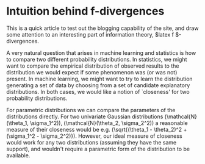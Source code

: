 Intuition behind f-divergences
============
This is a quick article to test out the blogging capability of the
site, and draw some attention to an interesting part of information theory,
$latex f $-divergences. 

A very natural question that arises in machine learning and statistics is how to compare two
different probability distributions. In statistics, we might want to compare the empirical
distribution of observed results to the distribution we would expect if some phenomenon was (or was
not) present. In machine learning, we might want to try to learn the distribution generating a set of
data by choosing from a set of candidate explanatory distributions. In both cases, we would like a
notion of `closeness' for two probability distributions. 

For parametric distributions we can compare the parameters of the distributions directly. For two
univariate Gaussian distributions \(\mathcal{N}(\theta_1, \sigma_1^2)\),
\(\mathcal{N}(\theta_2, \sigma_2^2)\) a reasonable measure of their closeness would be e.g.
\(\sqrt{(\theta_1 - \theta_2)^2 + (\sigma_1^2 - \sigma_2^2)}\). However, our ideal measure
of closeness would work for any two distributions (assuming they have the same support), and
wouldn't require a parametric form of the distribution to be available.